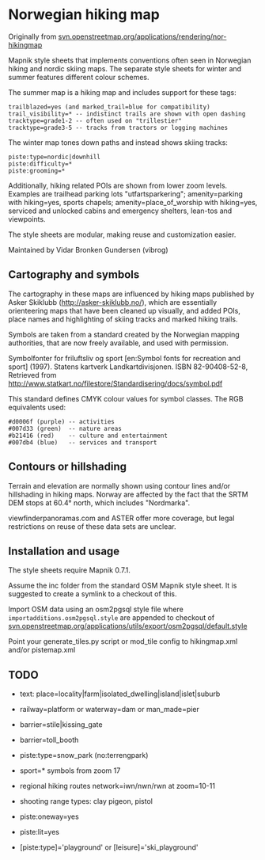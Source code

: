 
# Norwegian hiking map

Originally from [svn.openstreetmap.org/applications/rendering/nor-hikingmap](https://svn.openstreetmap.org/applications/rendering/nor-hikingmap/)

Mapnik style sheets that implements conventions often seen in Norwegian hiking and nordic skiing maps. The separate style sheets for winter and summer features different colour schemes.

The summer map is a hiking map and includes support for these tags:

```
trailblazed=yes (and marked_trail=blue for compatibility)
trail_visibility=* -- indistinct trails are shown with open dashing
tracktype=grade1-2 -- often used on "trillestier"
tracktype=grade3-5 -- tracks from tractors or logging machines
```

The winter map tones down paths and instead shows skiing tracks:

```
piste:type=nordic|downhill
piste:difficulty=*
piste:grooming=*
```

Additionally, hiking related POIs are shown from lower zoom levels.
Examples are trailhead parking lots "utfartsparkering"; amenity=parking with hiking=yes, sports chapels; amenity=place_of_worship with hiking=yes, serviced and unlocked cabins and emergency shelters, lean-tos and viewpoints.

The style sheets are modular, making reuse and customization easier.

Maintained by Vidar Bronken Gundersen (vibrog)

## Cartography and symbols

The cartography in these maps are influenced by hiking maps published by Asker Skiklubb (http://asker-skiklubb.no/), which are essentially orienteering maps that have been cleaned up visually, and added POIs, place names and highlighting of skiing tracks and marked hiking trails.

Symbols are taken from a standard created by the Norwegian mapping authorities, that are now freely available, and used with permission.

  Symbolfonter for friluftsliv og sport
  [en:Symbol fonts for recreation and sport] (1997). Statens kartverk
  Landkartdivisjonen. ISBN 82-90408-52-8, Retrieved from
  http://www.statkart.no/filestore/Standardisering/docs/symbol.pdf

This standard defines CMYK colour values for symbol classes.
The RGB equivalents used:

```
#d0006f (purple) -- activities
#007d33 (green)  -- nature areas
#b21416 (red)    -- culture and entertainment
#007db4 (blue)   -- services and transport
```

## Contours or hillshading

Terrain and elevation are normally shown using contour lines and/or hillshading in hiking maps. Norway are affected by the fact that the SRTM DEM stops at 60.4° north, which includes "Nordmarka".

viewfinderpanoramas.com and ASTER offer more coverage, but legal restrictions on reuse of these data sets are unclear.

## Installation and usage

The style sheets require Mapnik 0.7.1.

Assume the inc folder from the standard OSM Mapnik style sheet.
It is suggested to create a symlink to a checkout of this.

Import OSM data using an osm2pgsql style file where
`importadditions.osm2pgsql.style` are appended to checkout of
[svn.openstreetmap.org/applications/utils/export/osm2pgsql/default.style](http://svn.openstreetmap.org/applications/utils/export/osm2pgsql/default.style)

Point your generate_tiles.py script or mod_tile config
to hikingmap.xml and/or pistemap.xml

## TODO

* text: place=locality|farm|isolated_dwelling|island|islet|suburb
* railway=platform or waterway=dam or man_made=pier

* barrier=stile|kissing_gate
* barrier=toll_booth

* piste:type=snow_park (no:terrengpark)
* sport=* symbols from zoom 17

* regional hiking routes network=iwn/nwn/rwn at zoom=10-11
* shooting range types: clay pigeon, pistol
* piste:oneway=yes
* piste:lit=yes
* [piste:type]='playground' or [leisure]='ski_playground'
